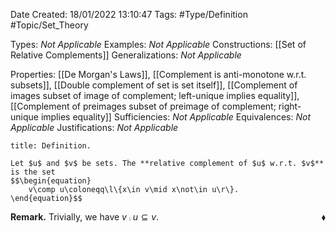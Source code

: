<div class="topSpace"></div>

Date Created: 18/01/2022 13:10:47
Tags: #Type/Definition #Topic/Set_Theory

Types: _Not Applicable_
Examples: _Not Applicable_ 
Constructions: [[Set of Relative Complements]]
Generalizations: _Not Applicable_

Properties: [[De Morgan's Laws]], [[Complement is anti-monotone w.r.t. subsets]], [[Double complement of set is set itself]], [[Complement of images subset of image of complement; left-unique implies equality]], [[Complement of preimages subset of preimage of complement; right-unique implies equality]]
Sufficiencies: _Not Applicable_
Equivalences: _Not Applicable_
Justifications: _Not Applicable_

``` ad-Definition
title: Definition.

Let $u$ and $v$ be sets. The **relative complement of $u$ w.r.t. $v$** is the set
$$\begin{equation}
    v\comp u\coloneqq\l\{x\in v\mid x\not\in u\r\}.
\end{equation}$$

```

<b>Remark.</b> Trivially, we have $v\comp u\subseteq v$.<span style="float:right;">$\blacklozenge$</span>
